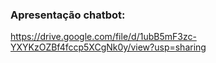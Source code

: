 ### Apresentação chatbot:

https://drive.google.com/file/d/1ubB5mF3zc-YXYKzOZBf4fccp5XCgNk0y/view?usp=sharing